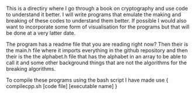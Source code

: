 This is a directiry where I go through a book on cryptography and use code to understand it better. I will write programs that emulate the making and breaking of these codes to understand them better. If possible I would also want to incorporate some form of visualisation for the programs but that will be done at a very latter date. 

The program has a readme file that you are reading right now? Then their is the main.h file where it imports everything in the github repository and then their is the the alphabet.h file that has the alphabet in an array to be able to call it and some other background things that are not the algorithms for the breaking algorithms. 

To compile these programs using the bash script I have made use
{ compilecpp.sh [code file] [executable name] }



